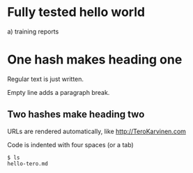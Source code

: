 # Fully tested hello world
a) training reports

# One hash makes heading one 

Regular text is just written. 

Empty line adds a paragraph break. 

## Two hashes make heading two

URLs are rendered automatically, like http://TeroKarvinen.com

Code is indented with four spaces (or a tab)

    $ ls
    hello-tero.md
